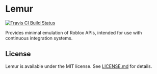 # Lemur
[![Travis CI Build Status](https://api.travis-ci.org/LPGhatguy/lemur.svg?branch=master)](https://travis-ci.org/LPGhatguy/lemur)

Provides minimal emulation of Roblox APIs, intended for use with continuous integration systems.

## License
Lemur is available under the MIT license. See [LICENSE.md](LICENSE.md) for details.